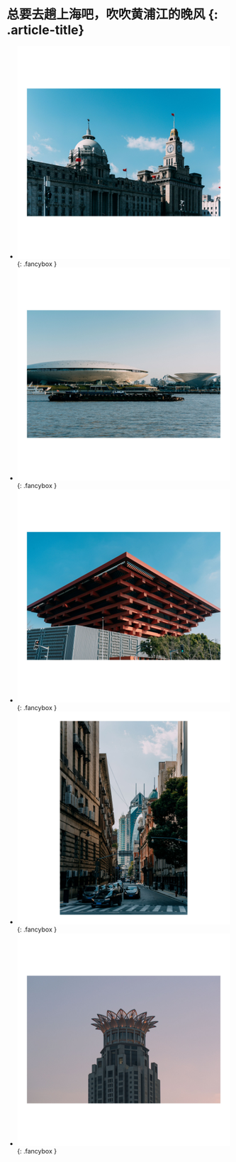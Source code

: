 # 总要去趟上海吧，吹吹黄浦江的晚风 {: .article-title}

<div class="grid cards" markdown>

- [![Image 3](f6755003-59f2-4114-90a3-01f88448ba40.jpg)](f6755003-59f2-4114-90a3-01f88448ba40.jpg){: .fancybox }
- [![Image 3](f8864b4f-b4a4-4668-9e27-da880ad0f5ec.jpg)](f8864b4f-b4a4-4668-9e27-da880ad0f5ec.jpg){: .fancybox }
- [![Image 3](7c892cac-7730-4ddc-a5d0-ea8cc70c5c09.jpg)](7c892cac-7730-4ddc-a5d0-ea8cc70c5c09.jpg){: .fancybox }
- [![Image 3](03565403-a99f-40fe-8799-1b09f948c1ca.jpg)](03565403-a99f-40fe-8799-1b09f948c1ca.jpg){: .fancybox }
- [![Image 3](c64f559d-96a3-4fb8-b092-0602f4d5770c.jpg)](c64f559d-96a3-4fb8-b092-0602f4d5770c.jpg){: .fancybox }


</div>